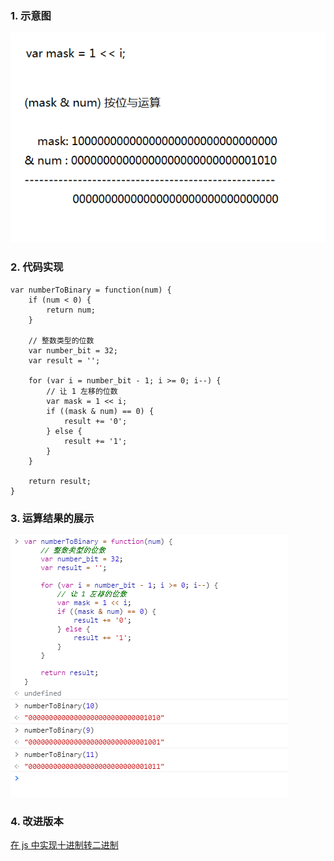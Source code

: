 ### 1. 示意图
![按位与运算的操作](./使用-js-的位运算，将整数转成二进制数.assets/17731575-06ff64027ad9f6bb.png)

### 2. 代码实现
```
var numberToBinary = function(num) {
    if (num < 0) {
        return num;
    }

    // 整数类型的位数
    var number_bit = 32;
    var result = '';

    for (var i = number_bit - 1; i >= 0; i--) {
        // 让 1 左移的位数
        var mask = 1 << i;
        if ((mask & num) == 0) {
            result += '0';
        } else {
            result += '1';
        }
    }

    return result;
}
```

### 3. 运算结果的展示
![运算结果](./使用-js-的位运算，将整数转成二进制数.assets/17731575-7077a3676eac0cae.png)


### 4. 改进版本
[在 js 中实现十进制转二进制](https://www.cnblogs.com/wanghuizhao/p/16311158.html)
